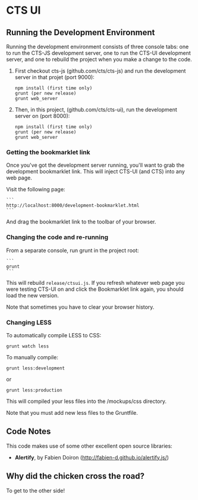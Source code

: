CTS UI
======

Running the Development Environment
-----------------------------------

Running the development environment consists of three console tabs: one to run
the CTS-JS development server, one to run the CTS-UI development server, and
one to rebuild the project when you make a change to the code.

1. First checkout cts-js (github.com/cts/cts-js) and run the development server
   in that projet (port 9000):

     ```
     npm install (first time only)
     grunt (per new release)
     grunt web_server
     ```

2. Then, in this project, (github.com/cts/cts-ui), run the development server
   on (port 8000):

     ```
     npm install (first time only)
     grunt (per new release)
     grunt web_server
     ```

### Getting the bookmarklet link

Once you've got the development server running, you'll want to grab the
development bookmarklet link. This will inject CTS-UI (and CTS) into any web
page.

Visit the following page:

    ```
    http://localhost:8000/development-bookmarklet.html
    ```

And drag the bookmarklet link to the toolbar of your browser.

### Changing the code and re-running

From a separate console, run grunt in the project root:

    ```
    grunt
    ```

This will rebuild `release/ctsui.js`. If you refresh whatever web page you were
testing CTS-UI on and click the Bookmarklet link again, you should load the new
version.

Note that sometimes you have to clear your browser history.

### Changing LESS

To automatically compile LESS to CSS:

  ```
  grunt watch less
  ```

To manually compile:

  ```
  grunt less:development
  ```

  or

  ```
  grunt less:production
  ```

This will compiled your less files into the /mockups/css directory.

Note that you must add new less files to the Gruntfile.

Code Notes
----------

This code makes use of some other excellent open source libraries:

*  **Alertify**, by Fabien Doiron (http://fabien-d.github.io/alertify.js/)


Why did the chicken cross the road?
-----------------------------------

To get to the other side!
